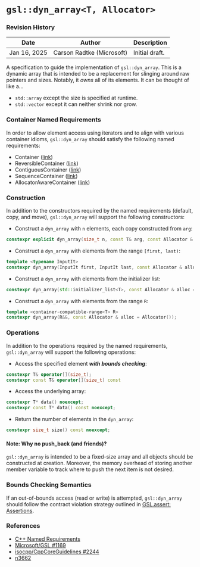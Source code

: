 <!-- $ pandoc -V geometry:margin=1in -V colorlinks=true -o dyn_array.pdf dyn_array.md --> 

# `gsl::dyn_array<T, Allocator>`

### Revision History

| Date | Author | Description |
| ---- | ------ | ----------- |
| Jan 16, 2025 | Carson Radtke (Microsoft) | Initial draft. |

A specification to guide the implementation of `gsl::dyn_array`. This is a dynamic array
that is intended to be a replacement for slinging around raw pointers and sizes.
Notably, it _owns_ all of its elements. It can be thought of like a...

* `std::array` except the size is specified at runtime.
* `std::vector` except it can neither shrink nor grow.

### Container Named Requirements
In order to allow element access using iterators and to align with various container
idioms, `gsl::dyn_array` should satisfy the following named requirements:

* Container ([link](https://en.cppreference.com/w/cpp/named_req/Container))
* ReversibleContainer ([link](https://en.cppreference.com/w/cpp/named_req/ReversibleContainer))
* ContiguousContainer ([link](https://en.cppreference.com/w/cpp/named_req/ContiguousContainer))
* SequenceContainer ([link](https://en.cppreference.com/w/cpp/named_req/SequenceContainer))
* AllocatorAwareContainer ([link](https://en.cppreference.com/w/cpp/named_req/AllocatorAwareContainer))

### Construction
In addition to the constructors required by the named requirements (default, copy, and
move), `gsl::dyn_array` will support the following constructors:

* Construct a `dyn_array` with `n` elements, each copy constructed from `arg`:
```c++
constexpr explicit dyn_array(size_t n, const T& arg, const Allocator & alloc = Allocator());
``` 

* Construct a `dyn_array` with elements from the range `[first, last)`:
```c++
template <typename InputIt>
constexpr dyn_array(InputIt first, InputIt last, const Allocator & alloc = Allocator());
```

* Construct a `dyn_array` with elements from the initializer list:
```c++
constexpr dyn_array(std::initializer_list<T>, const Allocator & alloc = Allocator());
```

* Construct a `dyn_array` with elements from the range `R`:
```c++
template <container-compatible-range<T> R>
constexpr dyn_array(R&&, const Allocator & alloc = Allocator());
```

### Operations
In addition to the operations required by the named requirements, `gsl::dyn_array` will
support the following operations:

* Access the specified element **_with bounds checking_**:
```c++
constexpr T& operator[](size_t);
constexpr const T& operator[](size_t) const
```

* Access the underlying array:
```c++
constexpr T* data() noexcept;
constexpr const T* data() const noexcept;
```

* Return the number of elements in the `dyn_array`:
```c++
constexpr size_t size() const noexcept;
```

#### Note: Why no push_back (and friends)?
`gsl::dyn_array` is intended to be a fixed-size array and all objects should be
constructed at creation. Moreover, the memory overhead of storing another member
variable to track where to push the next item is not desired.

### Bounds Checking Semantics
If an out-of-bounds access (read or write) is attempted, `gsl::dyn_array` should follow
the contract violation strategy outlined in [GSL.assert: Assertions](https://isocpp.github.io/CppCoreGuidelines/CppCoreGuidelines#gslassert-assertions).

### References
* [C++ Named Requirements](https://en.cppreference.com/w/cpp/named_req)
* [Microsoft/GSL #1169](https://github.com/microsoft/GSL/issues/1169)
* [isocpp/CppCoreGuidelines #2244](https://github.com/isocpp/CppCoreGuidelines/issues/2244)
* [n3662](http://www.open-std.org/jtc1/sc22/wg21/docs/papers/2013/n3662.html)
